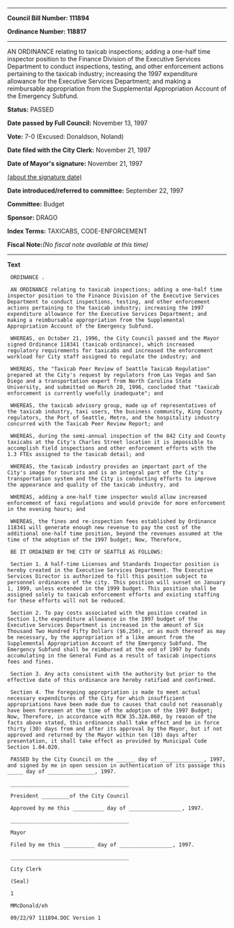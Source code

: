 

********

**Council Bill Number: 111894**
   
**Ordinance Number: 118817**
********

 AN ORDINANCE relating to taxicab inspections; adding a one-half time inspector position to the Finance Division of the Executive Services Department to conduct inspections, testing, and other enforcement actions pertaining to the taxicab industry; increasing the 1997 expenditure allowance for the Executive Services Department; and making a reimbursable appropriation from the Supplemental Appropriation Account of the Emergency Subfund.

**Status:** PASSED
   
**Date passed by Full Council:** November 13, 1997
   
**Vote:** 7-0 (Excused: Donaldson, Noland)
   
**Date filed with the City Clerk:** November 21, 1997
   
**Date of Mayor's signature:** November 21, 1997
   
[(about the signature date)](/~public/approvaldate.htm)
   
   
   
**Date introduced/referred to committee:** September 22, 1997
   
**Committee:** Budget
   
**Sponsor:** DRAGO
   
   
**Index Terms:** TAXICABS, CODE-ENFORCEMENT

**Fiscal Note:**_(No fiscal note available at this time)_

********

**Text**
   
```
 ORDINANCE .

 AN ORDINANCE relating to taxicab inspections; adding a one-half time inspector position to the Finance Division of the Executive Services Department to conduct inspections, testing, and other enforcement actions pertaining to the taxicab industry; increasing the 1997 expenditure allowance for the Executive Services Department; and making a reimbursable appropriation from the Supplemental Appropriation Account of the Emergency Subfund.

 WHEREAS, on October 21, 1996, the City Council passed and the Mayor signed Ordinance 118341 (taxicab ordinance), which increased regulatory requirements for taxicabs and increased the enforcement workload for City staff assigned to regulate the industry; and

 WHEREAS, the "Taxicab Peer Review of Seattle Taxicab Regulation" prepared at the City's request by regulators from Las Vegas and San Diego and a transportation expert from North Carolina State University, and submitted on March 20, 1996, concluded that "taxicab enforcement is currently woefully inadequate"; and

 WHEREAS, the taxicab advisory group, made up of representatives of the taxicab industry, taxi users, the business community, King County regulators, the Port of Seattle, Metro, and the hospitality industry concurred with the Taxicab Peer Review Report; and

 WHEREAS, during the semi-annual inspection of the 842 City and County taxicabs at the City's Charles Street location it is impossible to accomplish field inspections and other enforcement efforts with the 1.3 FTEs assigned to the taxicab detail; and

 WHEREAS, the taxicab industry provides an important part of the City's image for tourists and is an integral part of the City's transportation system and the City is conducting efforts to improve the appearance and quality of the taxicab industry, and

 WHEREAS, adding a one-half time inspector would allow increased enforcement of taxi regulations and would provide for more enforcement in the evening hours; and

 WHEREAS, the fines and re-inspection fees established by Ordinance 118341 will generate enough new revenue to pay the cost of the additional one-half time position, beyond the revenues assumed at the time of the adoption of the 1997 budget; Now, Therefore,

 BE IT ORDAINED BY THE CITY OF SEATTLE AS FOLLOWS:

 Section 1. A half-time Licenses and Standards Inspector position is hereby created in the Executive Services Department. The Executive Services Director is authorized to fill this position subject to personnel ordinances of the city. This position will sunset on January 1, 1999, unless extended in the 1999 budget. This position shall be assigned solely to taxicab enforcement efforts and existing staffing for these efforts will not be reduced.

 Section 2. To pay costs associated with the position created in Section 1,the expenditure allowance in the 1997 budget of the Executive Services Department is increased in the amount of Six Thousand Two Hundred Fifty Dollars ($6,250), or as much thereof as may be necessary, by the appropriation of a like amount from the Supplemental Appropriation Account of the Emergency Subfund. The Emergency Subfund shall be reimbursed at the end of 1997 by funds accumulating in the General Fund as a result of taxicab inspections fees and fines.

 Section 3. Any acts consistent with the authority but prior to the effective date of this ordinance are hereby ratified and confirmed.

 Section 4. The foregoing appropriation is made to meet actual necessary expenditures of the City for which insufficient appropriations have been made due to causes that could not reasonably have been foreseen at the time of the adoption of the 1997 Budget; Now, Therefore, in accordance with RCW 35.32A.060, by reason of the facts above stated, this ordinance shall take effect and be in force thirty (30) days from and after its approval by the Mayor, but if not approved and returned by the Mayor within ten (10) days after presentation, it shall take effect as provided by Municipal Code Section 1.04.020.

 PASSED by the City Council on the ______ day of ______________, 1997, and signed by me in open session in authentication of its passage this _____ day of _______________, 1997.

 ______________________________________

 President _________of the City Council

 Approved by me this __________ day of _________________, 1997.

 ______________________________________

 Mayor

 Filed by me this __________ day of _________________, 1997.

 ______________________________________

 City Clerk

 (Seal)

 1

 MMcDonald/eh

 09/22/97 111894.DOC Version 1

```
